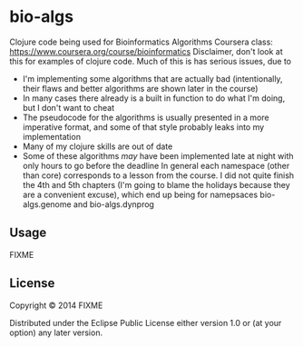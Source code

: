# bio-algs

Clojure code being used for Bioinformatics Algorithms Coursera class: https://www.coursera.org/course/bioinformatics
Disclaimer, don't look at this for examples of clojure code.  Much of this is has serious issues, due to
* I'm implementing some algorithms that are actually bad (intentionally, their flaws and better algorithms are shown later in the course)
* In many cases there already is a built in function to do what I'm doing, but I don't want to cheat
* The pseudocode for the algorithms is usually presented in a more imperative format, and some of that style probably leaks into my implementation
* Many of my clojure skills are out of date
* Some of these algorithms *may* have been implemented late at night with only hours to go before the deadline
In general each namespace (other than core) corresponds to a lesson from the course.  I did not quite finish the 4th and 5th chapters (I'm going to blame the holidays because they are a convenient excuse), which end up being for namepsaces bio-algs.genome and bio-algs.dynprog

## Usage

FIXME

## License

Copyright © 2014 FIXME

Distributed under the Eclipse Public License either version 1.0 or (at
your option) any later version.
